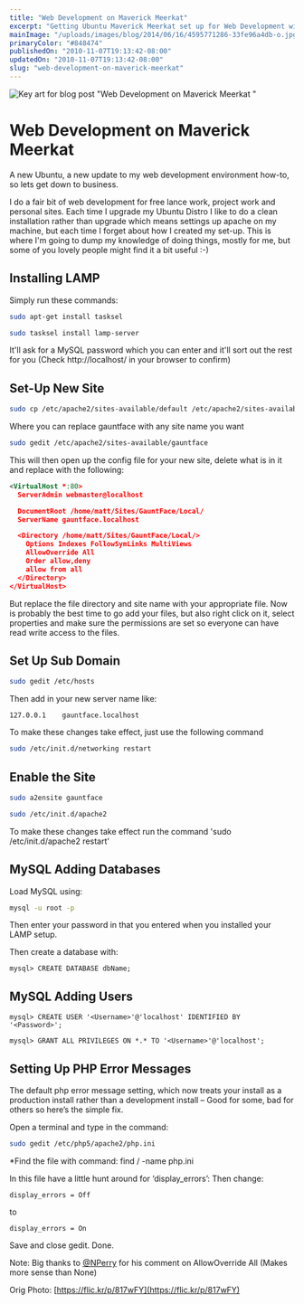 ```yaml
---
title: "Web Development on Maverick Meerkat"
excerpt: "Getting Ubuntu Maverick Meerkat set up for Web Development with an Apache Server."
mainImage: "/uploads/images/blog/2014/06/16/4595771286-33fe96a4db-o.jpg"
primaryColor: "#848474"
publishedOn: "2010-11-07T19:13:42-08:00"
updatedOn: "2010-11-07T19:13:42-08:00"
slug: "web-development-on-maverick-meerkat"
---
```

![Key art for blog post "Web Development on Maverick Meerkat "](/uploads/images/blog/2014/06/16/4595771286-33fe96a4db-o.jpg)

# Web Development on Maverick Meerkat

A new Ubuntu, a new update to my web development environment how-to, so lets get down to business.

I do a fair bit of web development for free lance work, project work and personal sites. Each time I upgrade my Ubuntu Distro I like to do a clean installation rather than upgrade which means settings up apache on my machine, but each time I forget about how I created my set-up. This is where I'm going to dump my knowledge of doing things, mostly for me, but some of you lovely people might find it a bit useful :-)

## Installing LAMP

Simply run these commands:

```bash
sudo apt-get install tasksel
```

```bash
sudo tasksel install lamp-server
```

It'll ask for a MySQL password which you can enter and it'll sort out the rest for you (Check http://localhost/ in your browser to confirm)

## Set-Up New Site

```bash
sudo cp /etc/apache2/sites-available/default /etc/apache2/sites-available/gauntface
```

Where you can replace gauntface with any site name you want

```bash
sudo gedit /etc/apache2/sites-available/gauntface
```

This will then open up the config file for your new site, delete what is in it and replace with the following:

```xml
<VirtualHost *:80>
  ServerAdmin webmaster@localhost

  DocumentRoot /home/matt/Sites/GauntFace/Local/
  ServerName gauntface.localhost

  <Directory /home/matt/Sites/GauntFace/Local/>
    Options Indexes FollowSymLinks MultiViews
    AllowOverride All
    Order allow,deny
    allow from all
  </Directory>
</VirtualHost>
```

But replace the file directory and site name with your appropriate file. Now is probably the best time to go add your files, but also right click on it, select properties and make sure the permissions are set so everyone can have read write access to the files.

## Set Up Sub Domain

```bash
sudo gedit /etc/hosts
```

Then add in your new server name like:

```
127.0.0.1    gauntface.localhost
```

To make these changes take effect, just use the following command

```bash
sudo /etc/init.d/networking restart
```

## Enable the Site

```bash
sudo a2ensite gauntface
```

```bash
sudo /etc/init.d/apache2
```

To make these changes take effect run the command 'sudo /etc/init.d/apache2 restart'

## MySQL Adding Databases

Load MySQL using:

```bash
mysql -u root -p
```

Then enter your password in that you entered when you installed your LAMP setup.

Then create a database with:

```
mysql> CREATE DATABASE dbName;
```

## MySQL Adding Users

```
mysql> CREATE USER '<Username>'@'localhost' IDENTIFIED BY '<Password>';

mysql> GRANT ALL PRIVILEGES ON *.* TO '<Username>'@'localhost';
```

## Setting Up PHP Error Messages

The default php error message setting, which now treats your install as a production install rather than a development install – Good for some, bad for others so here’s the simple fix.

Open a terminal and type in the command:

```bash
sudo gedit /etc/php5/apache2/php.ini
```

*Find the file with command: find / -name php.ini

In this file have a little hunt around for ‘display_errors’: Then change:

```
display_errors = Off
```

to

```
display_errors = On
```

Save and close gedit. Done.

Note: Big thanks to [@NPerry](http://www.twitter.com/NPerry) for his comment on AllowOverride All (Makes more sense than None)

Orig Photo: [https://flic.kr/p/817wFY](https://flic.kr/p/817wFY)